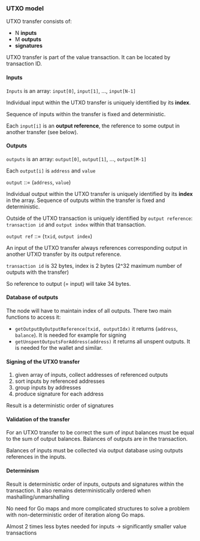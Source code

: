 ### UTXO model

UTXO transfer consists of:

- N **inputs**
- M **outputs**
- **signatures**

UTXO transfer is part of the value transaction. It can be located by transaction ID.

#### Inputs
`Inputs` is an array: `input[0]`, `input[1]`, ..., `input[N-1]`

Individual input within the UTXO transfer is uniquely identified by its **index**.

Sequence of inputs within the transfer is fixed and deterministic. 

Each `input[i]` is an **output reference**, the reference to some output in another transfer (see below).

#### Outputs
`outputs` is an array: `output[0]`, `output[1]`, ..., `output[M-1]`

Each `output[i]` is `address` and `value`

`output` ::= (`address`, `value`)

Individual output within the UTXO transfer is uniquely identified by its **index** in the array.
Sequence of outputs within the transfer is fixed and deterministic. 

Outside of the UTXO transaction is uniquely identified by `output reference`: 
`transaction id` and `output index` 
within that transaction. 

`output ref` ::= (`txid`, `output index`)

An input of the UTXO transfer always references corresponding output in another UTXO transfer by its output reference. 


`transaction id` is 32 bytes, index is 2 bytes (2^32 maximum number of outputs with the transfer)

So reference to output (= input) will take 34 bytes.

#### Database of outputs

The node will have to maintain index of all outputs. 
There two main functions to access it:

- `getOutputByOutputReference(txid, outputIdx)` it returns (`address`, `balance`). It is needed for example for signing   
- `getUnspentOutputsForAddress(address)` it returns all unspent outputs. It is needed for the wallet and similar.

#### Signing of the UTXO transfer

1. given array of inputs, collect addresses of referenced outputs
2. sort inputs by referenced addresses
3. group inputs by addresses
4. produce signature for each address

Result is a deterministic order of signatures

#### Validation of the transfer
For an UTXO transfer to be correct the sum of input balances must be equal to the sum of output balances.
Balances of outputs are in the transaction.

Balances of inputs must be collected via output database using outputs references in the inputs. 

#### Determinism

Result is deterministic order of inputs, outputs and signatures within the transaction. It also remains deterministically ordered when mashalling/unmarshalling

No need for Go maps and more complicated structures to solve a problem with non-deterministic order of iteration along Go maps.    

Almost 2 times less bytes needed for inputs -> significantly smaller value transactions

